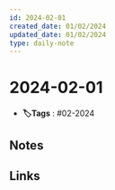 ```yaml
---
id: 2024-02-01
created_date: 01/02/2024
updated_date: 01/02/2024
type: daily-note
---
```


# 2024-02-01
- **🏷️Tags** : #02-2024  

## Notes

## Links

